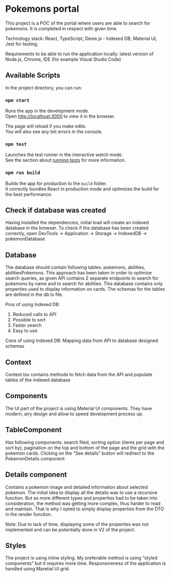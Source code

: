 # Pokemons portal

This project is a POC of the portal where users are able to search for pokemons. It is completed in respect with given time.

Technology stack: React, TypeScript, Dexie.js - Indexed DB, Material UI, Jest for testing.

Requirements to be able to run the application locally: latest version of Node.js, Chrome, IDE (for example Visual Studio Code)

## Available Scripts

In the project directory, you can run:

### `npm start`

Runs the app in the development mode.\
Open [http://localhost:3000](http://localhost:3000) to view it in the browser.

The page will reload if you make edits.\
You will also see any lint errors in the console.

### `npm test`

Launches the test runner in the interactive watch mode.\
See the section about [running tests](https://facebook.github.io/create-react-app/docs/running-tests) for more information.

### `npm run build`

Builds the app for production to the `build` folder.\
It correctly bundles React in production mode and optimizes the build for the best performance.

## Check if database was created
Having installed the dependencies, initial load will create an indexed database in the browser. To check if the database has been created correctly, open DevTools -> Application -> Storage -> IndexedDB -> pokemonDatabase

## Database
The database should contain following tables: pokemons, abilities, abilitiesPokemons. This approach has been taken in order to optimize search queries, as given API contains 2 separate endpoints to search for pokemons by name and to search for abilities. This database contains only properties used to display information on cards. The schemas for the tables are defined in the db.ts file. 

Pros of using Indexed DB: 
  1. Reduced calls to API
  2. Possible to sort
  3. Faster search
  4. Easy to use
 
 Cons of using Indexed DB:
 Mapping data from API to database designed schemas
 
## Context
Context.tsx contains methods to fetch data from the API and populate tables of the indexed database

## Components
The UI part of the project is using Material UI components. They have modern, airy design and allow to speed development process up.

## TableComponent
Has following components: search filed, sorting option (items per page and sort by), pagination on the top and bottom of the page and the grid with the pokemon cards.
Clicking on the “See details” button will redirect to the PokemonDetails component

## Details component
Contains a pokemon image and detailed information about selected pokemon.
The initial idea to display all the details was to use a recursive function. But as more different types and properties had to be taken into consideration, the method was getting more complex, thus harder to read and maintain. That is why I opted to simply display properties from the DTO in the render function.

Note: Due to lack of time, displaying some of the properties was not implemented and can be potentially done in V2 of the project.

## Styles
The project is using inline styling. My preferable method is using “styled components” but it requires more time.
Responsiveness of the application is handled using Maretial UI grid.

